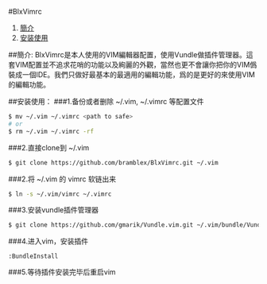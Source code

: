 #BlxVimrc
1. [簡介](#簡介)
2. [安装使用](#安装使用)

##簡介:
BlxVimrc是本人使用的VIM編輯器配置，使用Vundle做插件管理器。這套VIM配置並不追求花哨的功能以及絢麗的外觀，當然也更不會讓你把你的VIM僞裝成一個IDE。我們只做好最基本的最適用的編輯功能，爲的是更好的來使用VIM的編輯功能。

##安装使用：
###1.备份或者删除 ~/.vim, ~/.vimrc 等配置文件
```sh
$ mv ~/.vim ~/.vimrc <path to safe>
# or
$ rm ~/.vim ~/.vimrc -rf
```

###2.直接clone到 ~/.vim
```sh
$ git clone https://github.com/bramblex/BlxVimrc.git ~/.vim
```

###2.将 ~/.vim 的 vimrc 软链出来
```sh
$ ln -s ~/.vim/vimrc ~/.vimrc
```

###3.安装vundle插件管理器
```sh
$ git clone https://github.com/gmarik/Vundle.vim.git ~/.vim/bundle/Vundle.vim
```

###4.进入vim，安装插件
```vimscript
:BundleInstall
```

###5.等待插件安装完毕后重启vim
